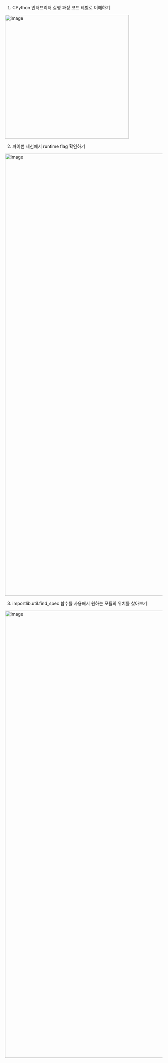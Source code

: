 
1. CPython 인터프리터 실행 과정 코드 레벨로 이해하기

<img width="396" alt="image" src="https://github.com/Pseudo-Lab/CPython-Guide/assets/54731898/a9e5e120-75ec-42fd-876d-b78431ed458d">

2. 파이썬 세션에서 runtime flag 확인하기

<img width="1413" alt="image" src="https://github.com/Pseudo-Lab/CPython-Guide/assets/54731898/2dd14d9e-c0a9-427b-8e7b-9d6e99c1798d">

3. importlib.util.find_spec 함수를 사용해서 원하는 모듈의 위치를 찾아보기

<img width="1429" alt="image" src="https://github.com/Pseudo-Lab/CPython-Guide/assets/54731898/6f9b788c-09ca-4f74-b572-796f3f954904">
